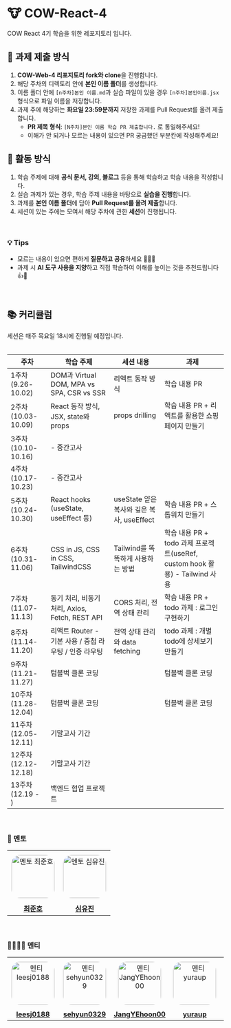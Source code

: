 # 🐮 COW-React-4

COW React 4기 학습을 위한 레포지토리 입니다.

## 📌 과제 제출 방식

1. **COW-Web-4 리포지토리 fork와 clone**을 진행합니다.
2. 해당 주차의 디렉토리 안에 **본인 이름 폴더**를 생성합니다.
3. 이름 폴더 안에 `[n주차]본인 이름.md`과 실습 파일이 있을 경우 `[n주차]본인이름.jsx` 형식으로 파일 이름을 저장합니다.
4. 과제 주에 해당하는 **화요일 23:59분까지** 저장한 과제를 Pull Request를 올려 제출합니다.
   - **PR 제목 형식**: `[N주차]본인 이름 학습 PR 제출합니다.` 로 통일해주세요!
   - 이해가 안 되거나 모르는 내용이 있으면 PR 궁금했던 부분칸에 작성해주세요!

## 📝 활동 방식

1. 학습 주제에 대해 **공식 문서, 강의, 블로그** 등을 통해 학습하고 학습 내용을 작성합니다.
2. 실습 과제가 있는 경우, 학습 주제 내용을 바탕으로 **실습을 진행**합니다.
3. 과제를 **본인 이름 폴더**에 담아 **Pull Request를 올려 제출**합니다.
4. 세션이 있는 주에는 모여서 해당 주차에 관한 **세션**이 진행됩니다.

<br/>

### 💡 Tips

- 모르는 내용이 있으면 편하게 **질문하고 공유**하세요 🙋🙋‍♀️
- 과제 시 **AI 도구 사용을 지양**하고 직접 학습하여 이해를 높이는 것을 추천드립니다 👍🧐

<br/>

## 📚 커리큘럼

세션은 매주 목요일 18시에 진행될 예정입니다.
<br/><br/>

| 주차                 | 학습 주제                                             | 세션 내용                                 | 과제                                                                        |
| -------------------- | ----------------------------------------------------- | ----------------------------------------- | --------------------------------------------------------------------------- |
| 1주차 (9.26-10.02)   | DOM과 Virtual DOM, MPA vs SPA, CSR vs SSR             | 리액트 동작 방식                          | 학습 내용 PR                                                                |
| 2주차 (10.03-10.09)  | React 동작 방식, JSX, state와 props                   | props drilling                            | 학습 내용 PR + 리액트를 활용한 쇼핑 페이지 만들기                           |
| 3주차 (10.10-10.16)  | - 중간고사                                            |                                           |                                                                             |
| 4주차 (10.17-10.23)  | - 중간고사                                            |                                           |                                                                             |
| 5주차 (10.24-10.30)  | React hooks (useState, useEffect 등)                  | useState 얕은 복사와 깊은 복사, useEffect | 학습 내용 PR + 스톱워치 만들기                                              |
| 6주차 (10.31-11.06)  | CSS in JS, CSS in CSS, TailwindCSS                    | Tailwind를 똑똑하게 사용하는 방법         | 학습 내용 PR + todo 과제 프로젝트(useRef, custom hook 활용) - Tailwind 사용 |
| 7주차 (11.07-11.13)  | 동기 처리, 비동기 처리, Axios, Fetch, REST API        | CORS 처리, 전역 상태 관리                 | 학습 내용 PR + todo 과제 : 로그인 구현하기                                  |
| 8주차 (11.14-11.20)  | 리액트 Router - 기본 사용 / 중첩 라우팅 / 인증 라우팅 | 전역 상태 관리와 data fetching            | todo 과제 : 개별 todo에 상세보기 만들기                                     |
| 9주차 (11.21-11.27)  | 텀블벅 클론 코딩                                      |                                           | 텀블벅 클론 코딩                                                            |
| 10주차 (11.28-12.04) | 텀블벅 클론 코딩                                      |                                           | 텀블벅 클론 코딩                                                            |
| 11주차 (12.05-12.11) | 기말고사 기간                                         |                                           |                                                                             |
| 12주차 (12.12-12.18) | 기말고사 기간                                         |                                           |                                                                             |
| 13주차 (12.19 - )    | 백엔드 협업 프로젝트                                  |                                           |                                                                             |

<br/>

### 👥 멘토

<table width="100%" >
  <tr>
    <td align="center" style="padding: 10px;">
      <img src="https://avatars.githubusercontent.com/swgvenghy" width="100px" alt="멘토 최준호" style="border-radius: 20%;"/>
    </td>
    <td align="center" style="padding: 10px;">
      <img src="https://avatars.githubusercontent.com/ujinsimSS" width="100px" alt="멘토 심유진" style="border-radius: 20%;"/>
    </td>
  </tr>
  <tr>
    <td align="center" >
      <a href="https://github.com/swgvenghy">
        <strong>최준호</strong>
      </a>
    </td>
    <td align="center" >
      <a href="https://github.com/ujinsimSS">
        <strong>심유진</strong>
      </a>
    </td>
  </tr>
</table>

<br/>

### 🧑‍🧑‍🧒‍🧒 멘티

<table width="100%" style="border-collapse: collapse;">
  <tr>
    <td align="center" style="padding: 10px;">
      <img src="https://avatars.githubusercontent.com/leesj0188" width="100px" alt="멘티 leesj0188" style="border-radius: 20%;"/>
    </td>
    <td align="center" style="padding: 10px;">
      <img src="https://avatars.githubusercontent.com/sehyun0329" width="100px" alt="멘티 sehyun0329" style="border-radius: 20%;"/>
    </td>
    <td align="center" style="padding: 10px;">
      <img src="https://avatars.githubusercontent.com/JangYEhoon00" width="100px" alt="멘티 JangYEhoon00" style="border-radius: 20%;"/>
    </td>
    <td align="center" style="padding: 10px;">
      <img src="https://avatars.githubusercontent.com/yuraup" width="100px" alt="멘티 yuraup" style="border-radius: 20%;"/>
    </td>
    <td align="center" style="padding: 10px;">
      <img src="https://avatars.githubusercontent.com/ChoiTheCreator" width="100px" alt="멘티 ChoiTheCreator" style="border-radius: 20%;"/>
    </td>
  </tr>
  <tr>
    <td align="center" >
      <a href="https://github.com/leesj0188">
        <strong>leesj0188</strong>
      </a>
    </td>
    <td align="center">
      <a href="https://github.com/sehyun0329">
        <strong>sehyun0329</strong>
      </a>
    </td>
    <td align="center" >
      <a href="https://github.com/JangYEhoon00">
        <strong>JangYEhoon00</strong>
      </a>
    </td>
    <td align="center" >
      <a href="https://github.com/yuraup">
        <strong>yuraup</strong>
      </a>
    </td>
    <td align="center">
      <a href="https://github.com/ChoiTheCreator">
        <strong>ChoiTheCreator</strong>
      </a>
    </td>
  </tr>
</table>
